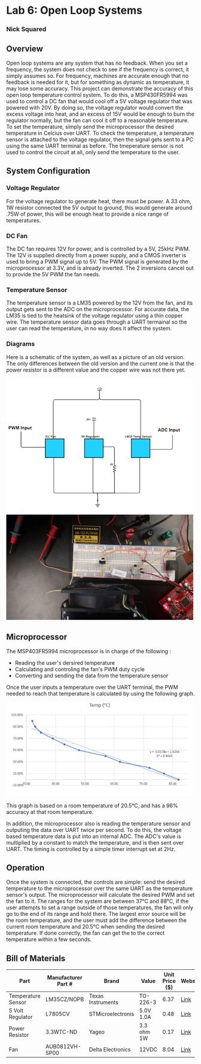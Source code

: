 # Lab 6: Open Loop Systems
### Nick Squared

## Overview
Open loop systems are any system that has no feedback. When you set a frequency, the system does not check to see if the frequency is correct, it simply assumes so. For frequency, machines are accurate enough that no feedback is needed for it, but for something as dynamic as temperature, it may lose some accuracy.  This project can demonstrate the accuracy of this open loop temperature control system. To do this, a MSP430FR5994 was used to control a DC fan that would cool off a 5V voltage regulator that was powered with 20V. By doing so, the voltage regulator would convert the excess voltage into heat, and an excess of 15V would be enough to burn the regulator normally, but the fan can cool it off to a reasonable temperature. To set the temperature, simply send the microprocessor the desired temperature in Celcius over UART. To check the temperature, a temperature sensor is attached to the voltage regulator, then the signal gets sent to a PC using the same UART terminal as before. The tmeperature sensor is not used to control the circuit at all, only send the temperature to the user.

## System Configuration
### Voltage Regulator
For the voltage regulator to generate heat, there must be power. A 33 ohm, 1W resistor connected the 5V output to ground, this would generate  around .75W of power, this will be enough heat to provide a nice range of temperatures. 

### DC Fan
The DC fan requires 12V for power, and is controlled by a 5V, 25kHz PWM. The 12V is supplied directly from a power supply, and a CMOS inverter is used to bring a PWM signal up to 5V. The PWM signal is generated by the microprocessor at 3.3V, and is already inverted. The 2 inversions cancel out to provide the 5V PWM the fan needs.

### Temperature Sensor
The temperature sensor is a LM35 powered by the 12V from the fan, and its output gets sent to the ADC on the microprocessor. For accurate data, the LM35 is tied to the heatsink of the voltage regulator using a thin copper wire. The temperature sensor data goes through a UART termainal so the user can read the temperature, in no way does it affect the system.

### Diagrams 
Here is a schematic of the system, as well as a picture of an old version. The only differences between the old version and the current one is that the power resistor is a different value and the copper wire was not there yet.

<img src ="https://github.com/RU09342/lab-6taking-control-over-your-embedded-life-nick-squared/blob/master/Assets/Open%20Loop%20Schematic.PNG" width="500"/>
<img src ="https://github.com/RU09342/lab-6taking-control-over-your-embedded-life-nick-squared/blob/master/Assets/Open%20Loop.jpg" width="500"/>

## Microprocessor
The MSP403FR5994 microprocessor is in charge of the following :
- Reading the user's dersired temperature
- Calculating and controling the fan's PWM duty cycle
- Converting and sending the data from the temperature sensor

Once the user inputs a temperature over the UART terminal, the PWM needed to reach that temperature is calculated by using the following graph.

<img src ="https://github.com/RU09342/lab-6taking-control-over-your-embedded-life-nick-squared/blob/master/Assets/Open%20loop%20graph.png" width="500"/>

This graph is based on a room temperature of 20.5&#176;C, and has a 96% accuracy at that room temperature.

In addition, the microprocessor also is reading the temperature sensor and outputing the data over UART twice per second.  To do this, the voltage based temperature data is put into an internal ADC. The ADC's value is multiplied by a constant to match the temperature, and is then sent over UART. The timing is controlled by a simple timer interrupt set at 2Hz.

## Operation
Once the system is connected, the controls are simple: send the desired temperature to the microprocessor over the same UART as the temperature sensor's output. The microprocessor will calculate the desired PWM and set the fan to it. The ranges for the system are between 37&#176;C and 88&#176;C, if the user attempts to set a range outside of those temperatures, the fan will only go to the end of its range and hold there. The largest error source will be the room temperature, and the user must add the difference between the current room temperature and 20.5&#176;C when sending the desired temperature. If done correctly, the fan can get the to the correct temperature within a few seconds.

## Bill of Materials

|Part     |Manufacturer Part #|Brand|Value|Unit Price ($)|Website|
|------------|-------------------|-------------------|-------------------|-------------|-------------|
| Temperature Sensor |  LM35CZ/NOPB | Texas Instruments | TO-226-3 | 6.37 | [Link](https://www.digikey.com/products/en?mpart=LM35CZ%2FNOPB&v=296)|
| 5 Volt Regulator | L7805CV | STMicroelectronis | 5.0V 1.0A | 0.48 | [Link](https://www.mouser.com/ProductDetail/STMicroelectronics/L7805CV/?qs=9NrABl3fj%2FqplZAHiYUxWg%3D%3D)|
| Power Resistor | 3.3WTC-ND | Yageo | 3.3 ohm 1W |  0.17 | [Link](https://www.digikey.com/product-detail/en/yageo/FMP100JR-52-3R3/3.3WCT-ND/2058924)|
| Fan | AUB0812VH-SP00 | Delta Electronics | 12VDC | 8.04 | [Link](https://www.digikey.com/product-detail/en/delta-electronics/AUB0812VH-SP00/603-1157-ND/1850526)|




